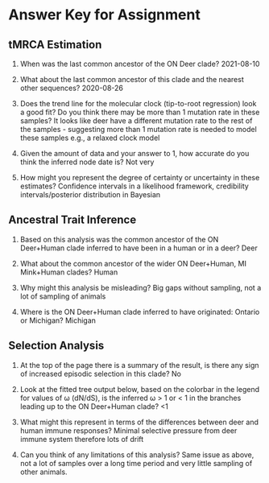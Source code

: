 # Answer Key for Assignment

## tMRCA Estimation
1. When was the last common ancestor of the ON Deer clade?
2021-08-10

2. What about the last common ancestor of this clade and the nearest other sequences?
2020-08-26

3. Does the trend line for the molecular clock (tip-to-root regression) look a good fit? Do you think there may be more than 1 mutation rate in these samples? 
It looks like deer have a different mutation rate to the rest of the samples - suggesting more than 1 mutation rate is needed to model these samples e.g., a relaxed clock model

4. Given the amount of data and your answer to 1, how accurate do you think the inferred node date is?
Not very

5. How might you represent the degree of certainty or uncertainty in these estimates?
Confidence intervals in a likelihood framework, credibility intervals/posterior distribution in Bayesian

## Ancestral Trait Inference
1. Based on this analysis was the common ancestor of the ON Deer+Human clade inferred to have been in a human or in a deer?
Deer

2. What about the common ancestor of the wider ON Deer+Human, MI Mink+Human clades?
Human

3. Why might this analysis be misleading?
Big gaps without sampling, not a lot of sampling of animals

4. Where is the ON Deer+Human clade inferred to have originated: Ontario or Michigan?
Michigan

## Selection Analysis
1. At the top of the page there is a summary of the result, is there any sign of increased episodic selection in this clade?
No

2. Look at the fitted tree output below, based on the colorbar in the legend for values of ω (dN/dS), is the inferred ω > 1 or < 1 in the branches leading up to the ON Deer+Human clade?
<1 

3. What might this represent in terms of the differences between deer and human immune responses?
Minimal selective pressure from deer immune system therefore lots of drift

4. Can you think of any limitations of this analysis?
Same issue as above, not a lot of samples over a long time period and very little sampling of other animals.
